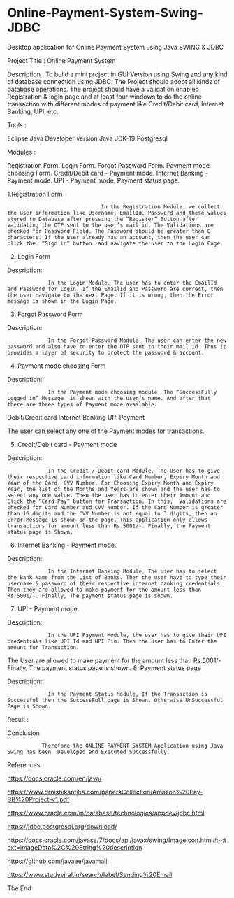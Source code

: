 # Online-Payment-System-Swing-JDBC
 Desktop application for Online Payment System using Java SWING & JDBC


Project Title :     Online Payment System



Description : 
			To build a mini project in GUI Version using Swing and any kind of database connection using JDBC. The Project should adopt all kinds of database operations. The project should have a validation enabled Registration & login page and at least four windows to do the online transaction with different modes of payment like Credit/Debit card, Internet Banking, UPI, etc. 


Tools : 

Eclipse Java Developer version
Java JDK-19
Postgresql


Modules : 

Registration Form.
Login Form.
Forgot Password Form.
Payment mode choosing Form.
Credit/Debit card - Payment mode.
Internet Banking - Payment mode.
UPI - Payment mode.
Payment status page.


1.Registration Form

                                  In the Registration Module, we collect the user information like Username, EmailId, Password and these values stored to Database after pressing the “Register” Button after validating the OTP sent to the user’s mail id. The Validations are checked for Password Field. The Password should be greater than 8 characters. If the user already has an account, then the user can click the  “Sign in” button  and navigate the user to the Login Page.

2. Login Form

                             


Description:
             
                 In the Login Module, The user has to enter the EmailId and Password for Login. If the EmailId and Password are correct, then the user navigate to the next Page. If it is wrong, then the Error message is shown in the Login Page.


3. Forgot Password Form


Description:
             
                 In the Forgot Password Module, The user can enter the new password and also have to enter the OTP sent to their mail id. Thus it provides a layer of security to protect the password & account.


4. Payment mode choosing Form

Description:
             
                 In the Payment mode choosing module, The “SuccessFully Logged in” Message  is shown with the user’s name. And after that there are three types of Payment mode available:

 Debit/Credit card
 Internet Banking
 UPI Payment

The user can select any one of the Payment modes for transactions. 

5. Credit/Debit card - Payment mode


Description:
             
                 In the Credit / Debit card Module, The User has to give their respective card information like Card Number, Expiry Month and Year of the Card, CVV Number. For Choosing Expiry Month and Expiry Year, the list of the Months and Years are shown and the user has to select any one value. Then the user has to enter their Amount and Click the “Card Pay” button for Transaction. In this,  Validations are checked for Card Number and CVV Number. If the Card Number is greater than 16 digits and the CVV Number is not equal to 3 digits, then an Error Message is shown on the page. This application only allows transactions for amount less than Rs.5001/-. Finally, the Payment status page is Shown.
6. Internet Banking - Payment mode.


Description:
             
                 In the Internet Banking Module, The user has to select the Bank Name from the List of Banks. Then the user have to type their username & password of their respective internet banking credentials. Then they are allowed to make payment for the amount less than Rs.5001/-. Finally, The payment status page is shown.

7. UPI - Payment mode.

                            
Description:
             
                 In the UPI Payment Module, the user has to give their UPI credentials like UPI Id and UPI Pin. Then the user has to Enter the amount for Transaction.
The User are allowed to make payment for the amount less than Rs.5001/- Finally, The payment status page is shown.
8. Payment status page

  

Description:
             
                 In the Payment Status Module, If the Transaction is Successful then the SuccessFull page is Shown. Otherwise UnSuccessful Page is Shown.


Result : 


































































                              




































Conclusion

               Therefore the ONLINE PAYMENT SYSTEM Application using Java Swing has been  Developed and Executed Successfully.

References

 https://docs.oracle.com/en/java/

https://www.drnishikantjha.com/papersCollection/Amazon%20Pay-BB%20Project-v1.pdf

https://www.oracle.com/in/database/technologies/appdev/jdbc.html

https://jdbc.postgresql.org/download/

https://docs.oracle.com/javase/7/docs/api/javax/swing/ImageIcon.html#:~:text=imageData%2C%20String%20description

https://github.com/javaee/javamail

https://www.studyviral.in/search/label/Sending%20Email















The End


